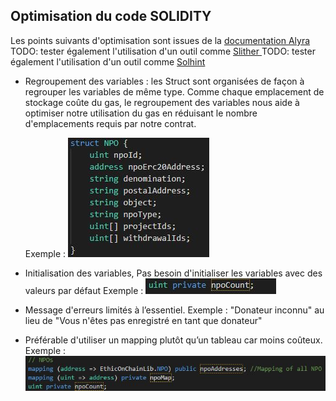 ## Optimisation du code SOLIDITY
Les points suivants d'optimisation sont issues de la [documentation Alyra](https://ecole.alyra.fr/mod/page/view.php?id=899)
TODO: tester également l'utilisation d'un outil comme [Slither ](https://github.com/crytic/slither)
TODO: tester également l'utilisation d'un outil comme [Solhint ](https://github.com/protofire/solhint)

* Regroupement des variables : les Struct sont organisées de façon à regrouper les variables de même type.
  Comme chaque emplacement de stockage coûte du gas, le regroupement des variables nous aide à optimiser notre utilisation du gas en réduisant le nombre d'emplacements requis par notre contrat.

  Exemple : ![Cover](./images/optimisation/Struct.JPG)

* Initialisation des variables, Pas besoin d'initialiser les variables avec des valeurs par défaut
    Exemple : ![Cover](./images/optimisation/VariableUint.JPG)

* Message d'erreurs limités à l’essentiel. Exemple : "Donateur inconnu" au lieu de "Vous n'êtes pas enregistré en tant que donateur"
  
* Préférable d'utiliser un mapping plutôt qu’un tableau car moins coûteux.
  Exemple : ![Cover](./images/optimisation/Mapping.JPG)

  

